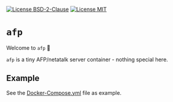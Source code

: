 [![License BSD-2-Clause](https://img.shields.io/badge/License-BSD--2--Clause-blue.svg)](https://opensource.org/licenses/BSD-2-Clause)
[![License MIT](https://img.shields.io/badge/License-MIT-blue.svg)](https://opensource.org/licenses/MIT)

# `afp`
Welcome to `afp` 🎉

`afp` is a tiny AFP/netatalk server container - nothing special here.


## Example
See the [Docker-Compose.yml](Docker-Compose.yml) file as example.
